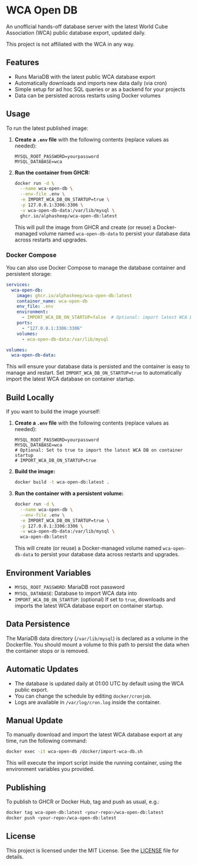 # WCA Open DB

An unofficial hands-off database server with the latest World Cube Association (WCA) public database export, updated daily.

This project is not affiliated with the WCA in any way.


## Features

- Runs MariaDB with the latest public WCA database export
- Automatically downloads and imports new data daily (via cron)
- Simple setup for ad hoc SQL queries or as a backend for your projects
- Data can be persisted across restarts using Docker volumes


## Usage

To run the latest published image:

1. **Create a `.env` file** with the following contents (replace values as needed):
    ```
    MYSQL_ROOT_PASSWORD=yourpassword
    MYSQL_DATABASE=wca
    ```

2. **Run the container from GHCR:**
    ```bash
    docker run -d \
      --name wca-open-db \
      --env-file .env \
      -e IMPORT_WCA_DB_ON_STARTUP=true \
      -p 127.0.0.1:3306:3306 \
      -v wca-open-db-data:/var/lib/mysql \
      ghcr.io/alphasheep/wca-open-db:latest
    ```
    This will pull the image from GHCR and create (or reuse) a Docker-managed volume named `wca-open-db-data` to persist your database data across restarts and upgrades.


### Docker Compose

You can also use Docker Compose to manage the database container and persistent storage:

```yaml
services:
  wca-open-db:
    image: ghcr.io/alphasheep/wca-open-db:latest
    container_name: wca-open-db
    env_file: .env
    environment:
      - IMPORT_WCA_DB_ON_STARTUP=false  # Optional: import latest WCA DB on startup
    ports:
      - "127.0.0.1:3306:3306"
    volumes:
      - wca-open-db-data:/var/lib/mysql

volumes:
  wca-open-db-data:
```

This will ensure your database data is persisted and the container is easy to manage and restart. Set `IMPORT_WCA_DB_ON_STARTUP=true` to automatically import the latest WCA database on container startup.


## Build Locally
If you want to build the image yourself:

1. **Create a `.env` file** with the following contents (replace values as needed):
    ```
    MYSQL_ROOT_PASSWORD=yourpassword
    MYSQL_DATABASE=wca
    # Optional: Set to true to import the latest WCA DB on container startup
    # IMPORT_WCA_DB_ON_STARTUP=true
    ```

2. **Build the image:**
    ```bash
    docker build -t wca-open-db:latest .
    ```
3. **Run the container with a persistent volume:**
    ```bash
    docker run -d \
      --name wca-open-db \
      --env-file .env \
      -e IMPORT_WCA_DB_ON_STARTUP=true \
      -p 127.0.0.1:3306:3306 \
      -v wca-open-db-data:/var/lib/mysql \
      wca-open-db:latest
    ```
    This will create (or reuse) a Docker-managed volume named `wca-open-db-data` to persist your database data across restarts and upgrades.


## Environment Variables

- `MYSQL_ROOT_PASSWORD`: MariaDB root password
- `MYSQL_DATABASE`: Database to import WCA data into
- `IMPORT_WCA_DB_ON_STARTUP`: (optional) If set to `true`, downloads and imports the latest WCA database export on container startup.


## Data Persistence

The MariaDB data directory (`/var/lib/mysql`) is declared as a volume in the Dockerfile. You should mount a volume to this path to persist the data when the container stops or is removed.


## Automatic Updates

- The database is updated daily at 01:00 UTC by default using the WCA public export.
- You can change the schedule by editing `docker/cronjob`.
- Logs are available in `/var/log/cron.log` inside the container.


## Manual Update

To manually download and import the latest WCA database export at any time, run the following command:

```bash
docker exec -it wca-open-db /docker/import-wca-db.sh
```

This will execute the import script inside the running container, using the environment variables you provided.


## Publishing

To publish to GHCR or Docker Hub, tag and push as usual, e.g.:

```bash
docker tag wca-open-db:latest <your-repo>/wca-open-db:latest
docker push <your-repo>/wca-open-db:latest
```


## License

This project is licensed under the MIT License. See the [LICENSE](LICENSE) file for details.

